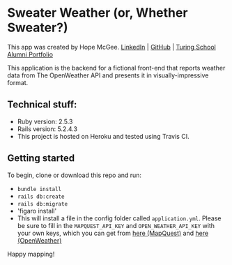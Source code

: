 # Sweater Weather (or, Whether Sweater?)

This app was created by Hope McGee. [LinkedIn](linkedin.com/in/hope-mcgee) | [GitHub](github.com/users/hopesgit) | [Turing School Alumni Portfolio](https://alumni.turing.io/alumni/hope-mcgee)

This application is the backend for a fictional front-end that reports weather data from The OpenWeather API and presents it in visually-impressive format.

## Technical stuff:

* Ruby version: 2.5.3
* Rails version: 5.2.4.3
* This project is hosted on Heroku and tested using Travis CI.

## Getting started
To begin, clone or download this repo and run:
- `bundle install`
- `rails db:create`
- `rails db:migrate`
- 'figaro install'
- This will install a file in the config folder called `application.yml`. Please be sure to fill in the `MAPQUEST_API_KEY` and `OPEN_WEATHER_API_KEY` with your own keys, which you can get from [here (MapQuest)](https://developer.mapquest.com/) and [here (OpenWeather)](https://openweathermap.org/api)

Happy mapping!
